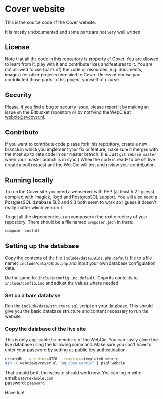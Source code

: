 # Cover website
This is the source code of the Cover website.

It is mostly undocumented and some parts are not very well written.

## License
Note that all the code in this repository is property of Cover. You are allowed to learn from it, play with it and contribute fixes and features to it. You are not allowed to use (parts of) the code or resources (e.g. documents, images) for other projects unrelated to Cover. Unless of course you contributed those parts to this project yourself of course.

## Security
Please, if you find a bug or security issue, please report it by making an issue on the Bitbucket repository or by notifying the WebCie at webcie@svcover.nl.

## Contribute
If you want to contribute code please fork this repository, create a new branch in which you implement your fix or feature, make sure it merges with the most up to date code in our master branch. (i.e. Just `git rebase master` when your master branch is in sync.) When the code is ready to be set live create a pull request and the WebCie will test and review your contribution.

## Running locally
To run the Cover site you need a webserver with PHP (at least 5.2 I guess) compiled with imagick, libgd and PostgresSQL support. You will also need a PostgresSQL database (8.2 and 9.3 both seem to work so I guess it doesn't really matter which version.)

To get all the dependencies, run composer in the root directory of your repository. There should be a file named `composer.json` in there:

```bash
composer install
```

## Setting up the database
Copy the contents of the file `include/data/DBIds.php.default` file to a file named `include/data/DBIds.php` and input your own database configuration data.

Do the same for `include/config.inc.default`. Copy its contents to `include/config.inc` and adjust the values where needed.

### Set up a bare database
Run the `include/data/structure.sql` script on your database. This should give you the basic database structure and content necessary to run the website.

### Copy the database of the live site
This is only applicable for members of the WebCie. You can easily clone the live database using the following command. Make sure you don't have to enter your password by setting up public key authentication.

```bash
createdb --encoding=UTF8 --template=template0 webcie 
ssh -C webcie@svcover.nl "pg_dump webcie" | psql webcie
```

That should be it, the website should work now. You can log in with:  
email: `user@example.com`  
password: `password`

Have fun!